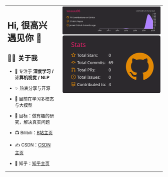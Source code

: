 <!-- 左右布局：左 35% 文字，右 65% 卡片，上下对齐 -->
<table>
  <tr>
    <!-- 左侧：个人介绍 -->
    <td style="vertical-align: top; width: 35%; padding-right: 20px;">
      
# Hi, 很高兴遇见你 👋
 
## 🙋‍♂️ 关于我 
- 🔭 专注于 **深度学习 / 计算机视觉 / NLP** 
- ✨ 热衷分享与开源 
- 🌱 目前在学习多模态与大模型 
- 🎯 目标：做有趣的研究，解决真实问题
- 📺 Bilibili：[B站主页](https://space.bilibili.com/357936991?spm_id_from=333.1007.0.0) 
- ✍️ CSDN：[CSDN主页](https://blog.csdn.net/2401_87137707?spm=1000.2115.3001.5343)
- 🤝 知乎：[知乎主页](https://www.zhihu.com/people/33-10-70-62-64) 

    </td>

    <!-- 右侧：卡片部分 -->
    <td style="vertical-align: top; width: 65%;">
      <!-- 大卡片：个人资料 -->
      <img width="100%" src="https://raw.githubusercontent.com/wuuuu96/wuuuu96/main/profile-summary-card-output/monokai/0-profile-details.svg" /><br/>
      <!-- 小卡片：综合统计 -->
      <img width="100%" src="https://raw.githubusercontent.com/wuuuu96/wuuuu96/main/profile-summary-card-output/monokai/3-stats.svg" />
    </td>
  </tr>
</table>
